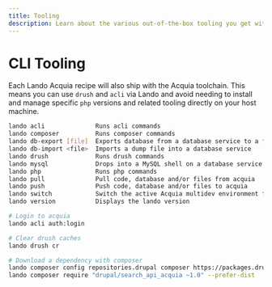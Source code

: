 ```yaml
---
title: Tooling
description: Learn about the various out-of-the-box tooling you get with the Lando Acquia recipe.
---
```


# CLI Tooling

Each Lando Acquia recipe will also ship with the Acquia toolchain. This means you can use `drush` and `acli` via Lando and avoid needing to install and manage specific `php` versions and related tooling directly on your host machine.

```bash
lando acli              Runs acli commands
lando composer          Runs composer commands
lando db-export [file]  Exports database from a database service to a file
lando db-import <file>  Imports a dump file into a database service
lando drush             Runs drush commands
lando mysql             Drops into a MySQL shell on a database service
lando php               Runs php commands
lando pull              Pull code, database and/or files from acquia
lando push              Push code, database and/or files to acquia
lando switch            Switch the active Acquia multidev environment for `lando pull/push` operations.
lando version           Displays the lando version
```

```bash
# Login to acquia
lando acli auth:login

# Clear drush caches
lando drush cr

# Download a dependency with composer
lando composer config repositories.drupal composer https://packages.drupal.org/8
lando composer require "drupal/search_api_acquia ~1.0" --prefer-dist
```
